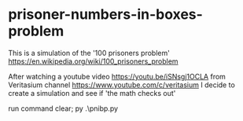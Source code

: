 # prisoner-numbers-in-boxes-problem
This is a simulation of the '100 prisoners problem'
https://en.wikipedia.org/wiki/100_prisoners_problem

After watching a youtube video
https://youtu.be/iSNsgj1OCLA
from Veritasium channel
https://www.youtube.com/c/veritasium
I decide to create a simulation and see if 'the math checks out'

run command
clear; py .\pnibp.py
